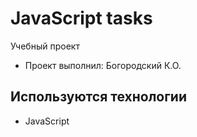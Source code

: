 # JavaScript tasks

Учебный проект

-  Проект выполнил: Богородский К.О.

## Используются технологии

-  JavaScript
